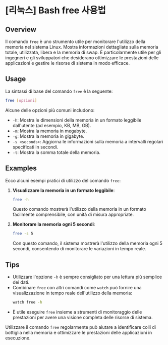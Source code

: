 # [리눅스] Bash free 사용법

## Overview
Il comando `free` è uno strumento utile per monitorare l'utilizzo della memoria nel sistema Linux. Mostra informazioni dettagliate sulla memoria totale, utilizzata, libera e la memoria di swap. È particolarmente utile per gli ingegneri e gli sviluppatori che desiderano ottimizzare le prestazioni delle applicazioni e gestire le risorse di sistema in modo efficace.

## Usage
La sintassi di base del comando `free` è la seguente:

```bash
free [opzioni]
```

Alcune delle opzioni più comuni includono:

- `-h`: Mostra le dimensioni della memoria in un formato leggibile dall'utente (ad esempio, KB, MB, GB).
- `-m`: Mostra la memoria in megabyte.
- `-g`: Mostra la memoria in gigabyte.
- `-s <seconds>`: Aggiorna le informazioni sulla memoria a intervalli regolari specificati in secondi.
- `-t`: Mostra la somma totale della memoria.

## Examples
Ecco alcuni esempi pratici di utilizzo del comando `free`:

1. **Visualizzare la memoria in un formato leggibile**:
   ```bash
   free -h
   ```
   Questo comando mostrerà l'utilizzo della memoria in un formato facilmente comprensibile, con unità di misura appropriate.

2. **Monitorare la memoria ogni 5 secondi**:
   ```bash
   free -s 5
   ```
   Con questo comando, il sistema mostrerà l'utilizzo della memoria ogni 5 secondi, consentendo di monitorare le variazioni in tempo reale.

## Tips
- Utilizzare l'opzione `-h` è sempre consigliato per una lettura più semplice dei dati.
- Combinare `free` con altri comandi come `watch` può fornire una visualizzazione in tempo reale dell'utilizzo della memoria:
  ```bash
  watch free -h
  ```
- È utile eseguire `free` insieme a strumenti di monitoraggio delle prestazioni per avere una visione completa delle risorse di sistema.

Utilizzare il comando `free` regolarmente può aiutare a identificare colli di bottiglia nella memoria e ottimizzare le prestazioni delle applicazioni in esecuzione.